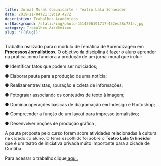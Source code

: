 ```yaml
---
title: Jornal Mural Comunicarte - Teatro Lala Schneider
date: 2019-11-04T21:39:19.427Z
description: Trabalhos Acadêmicos
urlBackground: /static/img/photo-1514306191717-452ec28c7814.jpg
category: Trabalhos Acadêmicos
slug: '{{slug}}'
---
```

Trabalho realizado para o módulo de Temática de Aprendizagem em **Processos Jornalísticos**. O objetivo da disciplina é fazer o aluno aprender na prática como funciona a produção de um jornal mural que inclui:

● Identificar fatos que podem ser noticiados;

● Elaborar pauta para a produção de uma notícia;

● Realizar entrevistas, apuração e coleta de informações;

● Fotografar associando os conteúdos de texto à imagem;

● Dominar operações básicas de diagramação em Indesign e Photoshop;

● Compreender a função de um layout para impresso jornalístico;

● Desenvolver noções de produção gráfica
;

A pauta proposta pelo curso foram sobre atividades relacionadas à cultura na cidade do aluno. O tema escolhido foi sobre o **Teatro Lala Schneider** que é um teatro de iniciativa privada muito importante para a cidade de Curitiba.

Para acessar o trabalho clique[ aqui.](http://bit.ly/projetocomunicarte)
